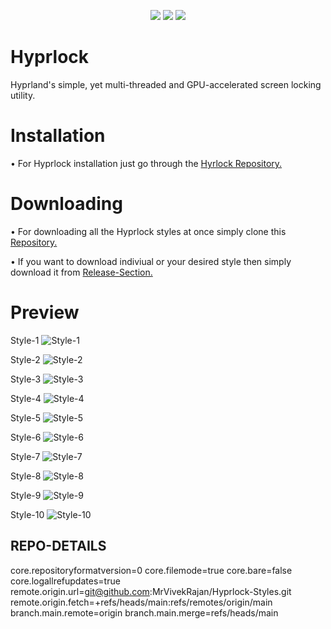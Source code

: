 <p align="center">
    <a href="https://github.com/MrVivekRajan/Hyprlock-Styles/stargazers"><img src="https://img.shields.io/github/stars/MrVivekRajan/Hyprlock-Styles?colorA=1d2021&colorB=5e81ac&style=for-the-badge"></a>
     <a href="https://github.com/MrVivekRajan/Hyprlock-Styles/contributors"><img src="https://img.shields.io/github/contributors/MrVivekRajan/Hyprlock-Styles?colorA=1d2021&colorB=b16286&style=for-the-badge"></a>
     <a href="https://github.com/MrVivekRajan/Hyprlock-Styles/issues"><img src="https://img.shields.io/github/issues/MrVivekRajan/Hyprlock-Styles?colorA=1d2021&colorB=bf616a&style=for-the-badge"></a>
</p>

# Hyprlock
Hyprland's simple, yet multi-threaded and GPU-accelerated screen locking utility.

# Installation 
• For Hyprlock installation just go through the [Hyrlock Repository.](https://github.com/hyprwm/hyprlock)

# Downloading 
• For downloading all the Hyprlock styles at once simply clone this [Repository.](https://github.com/MrVivekRajan/Hyprlock-Styles) 

• If you want to download indiviual or your desired style then simply download it from [Release-Section.](https://github.com/MrVivekRajan/Hyprlock-Styles/releases) 

# Preview
Style-1
![Style-1](https://github.com/user-attachments/assets/50826322-b565-4a5a-af0b-70dda399fd1a)

Style-2
![Style-2](https://github.com/user-attachments/assets/71ee9ae6-f57f-4762-abe1-f5456f13c534)

Style-3
![Style-3](https://github.com/user-attachments/assets/d770c87c-dd9a-4bd4-8736-7f9855c23155)

Style-4
![Style-4](https://github.com/user-attachments/assets/9224e019-39cd-48d2-95f1-a239346f68f6)

Style-5
![Style-5](https://github.com/user-attachments/assets/5399df92-bea7-47de-8f75-b890ead7e55f)

Style-6
![Style-6](https://github.com/user-attachments/assets/c56bc90a-cf07-4535-ba2f-fc556ea9a804)

Style-7
![Style-7](https://github.com/user-attachments/assets/291fbf79-0678-4b62-b454-613589911a17)

Style-8
![Style-8](https://github.com/user-attachments/assets/67521c55-3223-4b07-9722-6a0f5b2f6326)

Style-9
![Style-9](https://github.com/user-attachments/assets/e77f7ba1-400a-4abf-b817-d9d7a24ad1ae)

Style-10
![Style-10](https://github.com/user-attachments/assets/acc07fd5-7362-4bfa-9245-b1599ddf6ea0)



REPO-DETAILS
------------------

core.repositoryformatversion=0
core.filemode=true
core.bare=false
core.logallrefupdates=true
remote.origin.url=git@github.com:MrVivekRajan/Hyprlock-Styles.git
remote.origin.fetch=+refs/heads/main:refs/remotes/origin/main
branch.main.remote=origin
branch.main.merge=refs/heads/main
